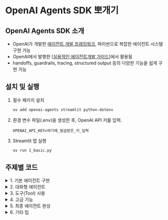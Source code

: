 # OpenAI Agents SDK 뽀개기

## OpenAI Agents SDK 소개
- OpenAI가 개발한 [에이전트 개발 프레임워크](https://openai.github.io/openai-agents-python), 파이썬으로 복잡한 에이전트 시스템 구현 가능
- OpenAI에서 발행한  [[실용적인 에이전트개발 가이드]](https://cdn.openai.com/business-guides-and-resources/a-practical-guide-to-building-agents.pdf)에서 활용됨
- handoffs, guardrails, tracing, structured output 등의 다양한 기능을 쉽게 구현 가능


## 설치 및 실행

1. 필수 패키지 설치  
   ```bash
   uv add openai-agents streamlit python-dotenv
   ```

2. 환경 변수 파일(.env)을 생성한 후, OpenAI API 키를 입력.
   ```env
   OPENAI_API_KEY=여기에_발급받은_키_입력
   ```

3. Streamlit 앱 실행  
   ```bash
   uv run 1_basic.py
   ```


## 주제별 코드

<details>
<summary>1. 기본 에이전트 구현</summary>

- [1_basic.py](./1_basic.py): 첫 에이전트 만들기

<div align="center">
  <img src="https://github.com/user-attachments/assets/b453d1d8-ff71-47d8-80c0-64baffc584d6" width="500" />
</div>

</details>

<details>
<summary>2. 대화형 에이전트</summary>

- [2_1_chat.py](./2_1_chat.py): 대화형 에이전트 구현  
- [2_2_chat_stream.py](./2_2_chat_stream.py): 스트림 기능 구현  
- [2_3_chat_ui.py](./2_3_chat_ui.py): 챗 UI 구현

<div align="center">
  <img src="https://github.com/user-attachments/assets/8b3fba86-e060-4b6a-950a-e519f6cc78a7" width="500" />
</div>

</details>

<details>
<summary>3. 도구(Tool) 사용</summary>

- [3_1_tool.py](./3_1_tool.py): 함수 및 내장된 도구(tool) 활용
- [3_2_tool_mcp.py](./3_2_tool_mcp.py): MCP 도구 활용  
- [3_3_tool_agents.py](./3_3_tool_agents.py): 에이전트를 도구처럼 활용  

<div align="center">
  <img src="https://github.com/user-attachments/assets/90c14d6a-d050-44e3-aae9-4603ca39f4e9" width="500" />
</div>

</details>

<details>
<summary>4. 고급 기능</summary>

- [4_1_context.py](./4_1_context.py): Context 관리  
  <details>
    <summary>이미지 보기</summary>
    <div align="center">
      <img src="https://github.com/user-attachments/assets/870c287e-33d5-4d71-924e-0c35122eb59b" width="500" />
    </div>
  </details>

- [4_2_structured_output.py](./4_2_structured_output.py): 구조화된 출력

- [4_3_guardrail.py](./4_3_guardrail.py): Guardrail 적용  
  <details>
    <summary>이미지 보기</summary>
    <div align="center">
      <img src="https://github.com/user-attachments/assets/6e3c8669-f627-45b3-9a50-78a4a610ff9d" width="500" />
    </div>
  </details>

- [4_4_handoff.py](./4_4_handoff.py): Handoff 활용  
  <details>
    <summary>이미지 보기</summary>
    <div align="center">
      <img src="https://github.com/user-attachments/assets/dfb2d8b9-7bbf-4735-b8d2-219c43956ac5" width="500" />
    </div>
  </details>

</details>

<details>
<summary>5. 최종 에이전트 완성</summary>

- [5_final_agent.py](./5_final_agent.py): 최종 여행일정 수립 에이전트

<div align="center">
  <img src="https://github.com/user-attachments/assets/0d758945-9f05-4a75-9ac3-7cdf66c71a8b" width="500" />
</div>


</details>

<details>
<summary>6. 기타 팁</summary>

- [6_1_gemini.py](./6_1_gemini.py): gemini llm 연동
- [6_2_tracing.py](./6_2_tracing.py): tracing 소개
</details>

